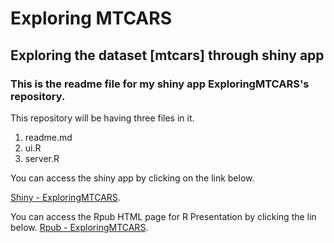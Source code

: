 Exploring MTCARS
=======

Exploring the dataset [mtcars] through shiny app
-----------
 
### This is the readme file for my shiny app ExploringMTCARS's repository.
 
This repository will be having three files in it.

  1. readme.md
  2. ui.R
  3. server.R
 
You can access the shiny app by clicking on the link below.


[Shiny - ExploringMTCARS](https://spidy.shinyapps.io/ExploringMTCARS).


You can access the Rpub HTML page for R Presentation by clicking the lin below.
[Rpub - ExploringMTCARS](http://rpubs.com/manish341/ExploringMTCARS).

